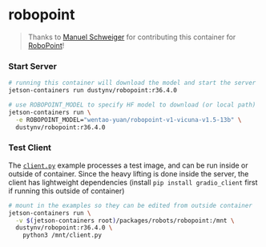 # robopoint

> Thanks to [Manuel Schweiger](https://github.com/mschweig) for contributing this container for [RoboPoint](https://robo-point.github.io/)!

### Start Server

```bash
# running this container will download the model and start the server
jetson-containers run dustynv/robopoint:r36.4.0

# use ROBOPOINT_MODEL to specify HF model to download (or local path)
jetson-containers run \
  -e ROBOPOINT_MODEL="wentao-yuan/robopoint-v1-vicuna-v1.5-13b" \
  dustynv/robopoint:r36.4.0
```

### Test Client

The [`client.py`](client.py) example processes a test image, and can be run inside or outside of container.  Since the heavy lifting is done inside the server, the client has lightweight dependencies (install `pip install gradio_client` first if running this outside of container)

```bash
# mount in the examples so they can be edited from outside container
jetson-containers run \
  -v $(jetson-containers root)/packages/robots/robopoint:/mnt \
  dustynv/robopoint:r36.4.0 \
    python3 /mnt/client.py
```